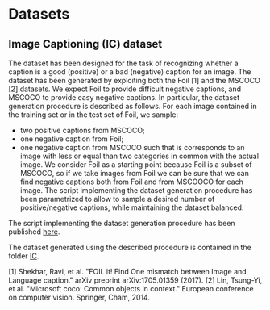 # Datasets

## Image Captioning (IC) dataset
The dataset has been designed for the task of recognizing whether a caption is a good (positive) or a bad (negative) caption for an image. The dataset has been generated by exploiting both the Foil [1] and the MSCOCO [2] datasets. We expect Foil to provide difficult negative captions, and MSCOCO to provide easy negative captions. In particular, the dataset generation procedure is described as follows. For each image contained in the training set or in the test set of Foil, we sample:
- two positive captions from MSCOCO;
- one negative caption from Foil;
- one negative caption from MSCOCO such that is corresponds to an image with less or equal than two categories in common with the actual image.
We consider Foil as a starting point because Foil is a subset of MSCOCO, so if we take images from Foil we can be sure that we can find negative captions both from Foil and from MSCOOCO for each image. The script implementing the dataset generation procedure has been parametrized to allow to sample a desired number of positive/negative captions, while maintaining the dataset balanced.

The script implementing the dataset generation procedure has been published [here](https://github.com/hoavt-54/nli-images/blob/master/models/build_ic_dataset.py).

The dataset generated using the described procedure is contained in the folder [IC](https://github.com/hoavt-54/nli-images/tree/master/datasets/IC).

[1] Shekhar, Ravi, et al. "FOIL it! Find One mismatch between Image and Language caption." arXiv preprint arXiv:1705.01359 (2017).
[2] Lin, Tsung-Yi, et al. "Microsoft coco: Common objects in context." European conference on computer vision. Springer, Cham, 2014.
